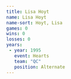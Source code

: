 ```yaml
---
title: Lisa Hoyt
name: Lisa Hoyt
name-sort: Hoyt, Lisa
games: 0
wins: 0
losses: 0
years:
 - year: 1995
   event: Hearts
   team: "QC"
   position: Alternate
---
```

